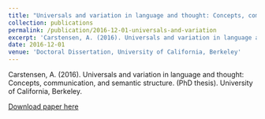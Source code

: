 ```yaml
---
title: "Universals and variation in language and thought: Concepts, communication, and semantic structure"
collection: publications
permalink: /publication/2016-12-01-universals-and-variation
excerpt: 'Carstensen, A. (2016). Universals and variation in language and thought: Concepts, communication, and semantic structure. (PhD thesis). University of California, Berkeley.'
date: 2016-12-01
venue: 'Doctoral Dissertation, University of California, Berkeley'
---
```

Carstensen, A. (2016). Universals and variation in language and thought: Concepts, communication, and semantic structure. (PhD thesis). University of California, Berkeley.

[Download paper here](http://abcarstensen.github.io/files/Carstensen2016_Universals-and-variation-in-language-and-thought.pdf)